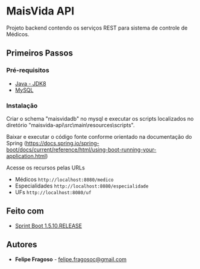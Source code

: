 # MaisVida API

Projeto backend contendo os serviços REST para sistema de controle de Médicos.

## Primeiros Passos

### Pré-requisitos

* [Java - JDK8](http://www.oracle.com/technetwork/java/javase/downloads/jdk8-downloads-2133151.html)
* [MySQL](https://dev.mysql.com/downloads/)

### Instalação

Criar o schema "maisvidadb" no mysql e executar os scripts localizados no diretório "maisvida-api\src\main\resources\scripts".

Baixar e executar o código fonte conforme orientado na documentação do Spring (https://docs.spring.io/spring-boot/docs/current/reference/html/using-boot-running-your-application.html)

Acesse os recursos pelas URLs
 
 - Médicos `http://localhost:8080/medico`
 - Especialidades `http://localhost:8080/especialidade`
 - UFs `http://localhost:8080/uf`


## Feito com

* [Sprint Boot 1.5.10.RELEASE](https://spring.io/)

## Autores

* **Felipe Fragoso** - felipe.fragosoc@gmail.com